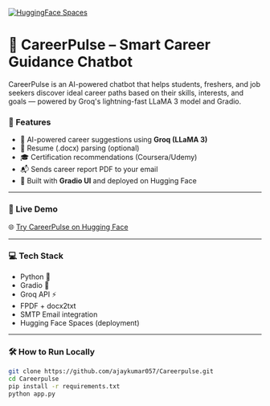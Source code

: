 [![HuggingFace Spaces](https://img.shields.io/badge/🤖%20Try%20on-HuggingFace-blueviolet?logo=huggingface&logoColor=white)](https://huggingface.co/spaces/ajaykumar1/Careerpulse1)

# 🎯 CareerPulse – Smart Career Guidance Chatbot

CareerPulse is an AI-powered chatbot that helps students, freshers, and job seekers discover ideal career paths based on their skills, interests, and goals — powered by Groq's lightning-fast LLaMA 3 model and Gradio.

### 🚀 Features
- 🧠 AI-powered career suggestions using **Groq (LLaMA 3)**
- 📄 Resume (.docx) parsing (optional)
- 🎓 Certification recommendations (Coursera/Udemy)
- 📬 Sends career report PDF to your email
- 🧾 Built with **Gradio UI** and deployed on Hugging Face

---

### 🔗 Live Demo
🌐 [Try CareerPulse on Hugging Face](https://huggingface.co/spaces/ajaykumar1/Careerpulse1)

---

### 💻 Tech Stack
- Python 🐍
- Gradio 🧩
- Groq API ⚡
- FPDF + docx2txt
- SMTP Email integration
- Hugging Face Spaces (deployment)

---

### 🛠 How to Run Locally

```bash
git clone https://github.com/ajaykumar057/Careerpulse.git
cd Careerpulse
pip install -r requirements.txt
python app.py
